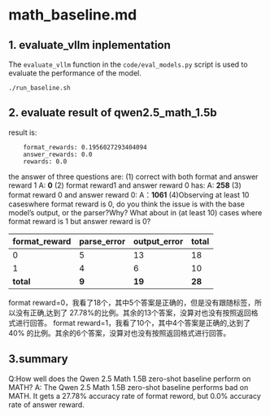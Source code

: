 # math_baseline.md

## 1. evaluate_vllm inplementation
The `evaluate_vllm` function in the `code/eval_models.py` script is used to evaluate the performance of the model.

```shell
./run_baseline.sh
```
## 2. evaluate result of qwen2.5_math_1.5b
result is:
```shell
    format_rewards: 0.1956027293404094
    answer_rewards: 0.0
    rewards: 0.0
```
the answer of three questions are:
(1) correct with both format and answer reward 1 
A: **0** 
(2) format reward1 and answer reward 0 has:
A: **258**
(3) format reward 0 and answer reward 0:
A：**1061**
(4)Observing at least 10 caseswhere format reward is 0, do you think the issue is with the base model’s output, or the parser?Why?
What about in (at least 10) cases where format reward is 1 but answer reward is 0?

| format\_reward | parse\_error | output\_error | total    |
| -------------- | ----- | ------ | ------ |
| 0              | 5     | 13     | 18     |
| 1              | 4     | 6      | 10     |
| **total**         | **9** | **19** | **28** |

format reward=0，我看了18个，其中5个答案是正确的，但是没有跟随<think></think>标签，所以没有正确,达到了 27.78%的比例。其余的13个答案，没算对也没有按照返回格式进行回答。
format reward=1，我看了10个，其中4个答案是正确的,达到了 40% 的比例。其余的6个答案，没算对也没有按照返回格式进行回答。

## 3.summary 
Q:How well does the Qwen 2.5 Math 1.5B zero-shot baseline perform on MATH?
A: The Qwen 2.5 Math 1.5B zero-shot baseline performs bad on MATH. It gets a 27.78% accuracy rate of format reword, but 0.0% accuracy rate of answer reward.